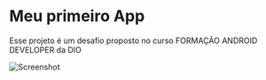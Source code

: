 # Meu primeiro App
 Esse projeto é um desafio proposto no curso FORMAÇÃO ANDROID DEVELOPER da DIO
 
 
![Screenshot](https://user-images.githubusercontent.com/86670111/231770178-520a2f70-e036-401f-8b17-e94e54f2d77b.jpeg)

